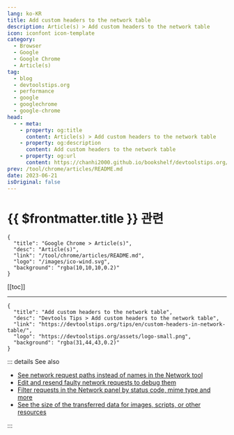 ```yaml
---
lang: ko-KR
title: Add custom headers to the network table
description: Article(s) > Add custom headers to the network table
icon: iconfont icon-template
category: 
  - Browser
  - Google
  - Google Chrome
  - Article(s)
tag: 
  - blog
  - devtoolstips.org
  - performance
  - google
  - googlechrome
  - google-chrome
head:  
  - - meta:
    - property: og:title
      content: Article(s) > Add custom headers to the network table
    - property: og:description
      content: Add custom headers to the network table
    - property: og:url
      content: https://chanhi2000.github.io/bookshelf/devtoolstips.org/custom-headers-in-network-table.html
prev: /tool/chrome/articles/README.md
date: 2023-06-21
isOriginal: false
---
```


# {{ $frontmatter.title }} 관련

```component VPCard
{
  "title": "Google Chrome > Article(s)",
  "desc": "Article(s)",
  "link": "/tool/chrome/articles/README.md",
  "logo": "/images/ico-wind.svg",
  "background": "rgba(10,10,10,0.2)"
}
```

[[toc]]

---

```component VPCard
{
  "title": "Add custom headers to the network table",
  "desc": "Devtools Tips > Add custom headers to the network table",
  "link": "https://devtoolstips.org/tips/en/custom-headers-in-network-table/",
  "logo": "https://devtoolstips.org/assets/logo-small.png",
  "background": "rgba(31,44,43,0.2)"
}
```

<!-- TODO:  작성 -->

::: details See also

- [See network request paths instead of names in the Network tool](https://devtoolstips.org/tips/en/see-request-path-instead-of-name) <!-- TODO: add VPCard -->
- [Edit and resend faulty network requests to debug them](https://devtoolstips.org/tips/en/edit-and-resend-network-requests) <!-- TODO: add VPCard -->
- [Filter requests in the Network panel by status code, mime type and more](https://devtoolstips.org/tips/en/filter-network-requests) <!-- TODO: add VPCard -->
- [See the size of the transferred data for images, scripts, or other resources](https://devtoolstips.org/tips/en/get-size-of-resource-types) <!-- TODO: add VPCard -->

:::
